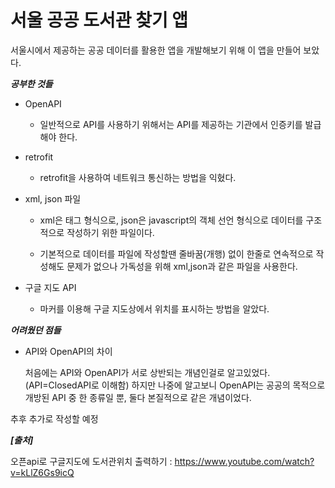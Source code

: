 # 서울 공공 도서관 찾기 앱
서울시에서 제공하는 공공 데이터를 활용한 앱을 개발해보기 위해 이 앱을 만들어 보았다.


***공부한 것들***
+ OpenAPI

  - 일반적으로 API를 사용하기 위해서는 API를 제공하는 기관에서 인증키를 발급해야 한다.

+ retrofit
  
  - retrofit을 사용하여 네트워크 통신하는 방법을 익혔다.

+ xml, json 파일

  - xml은 태그 형식으로, json은 javascript의 객체 선언 형식으로 데이터를 구조적으로 작성하기 위한 파일이다.
  
  - 기본적으로 데이터를 파일에 작성할땐 줄바꿈(개행) 없이 한줄로 연속적으로 작성해도 문제가 없으나 가독성을 위해 xml,json과 같은 파일을 사용한다.

+ 구글 지도 API
  - 마커를 이용해 구글 지도상에서 위치를 표시하는 방법을 알았다.
 

***어려웠던 점들***
+ API와 OpenAPI의 차이
  
  처음에는 API와 OpenAPI가 서로 상반되는 개념인걸로 알고있었다.(API=ClosedAPI로 이해함)
  하지만 나중에 알고보니 OpenAPI는 공공의 목적으로 개방된 API 중 한 종류일 뿐, 둘다 본질적으로 같은 개념이었다.


추후 추가로 작성할 예정
  

***[출처]***

오픈api로 구글지도에 도서관위치 출력하기 : https://www.youtube.com/watch?v=kLlZ6Gs9icQ


